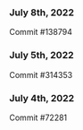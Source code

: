### July 8th, 2022

Commit #138794

### July 5th, 2022

Commit #314353


### July 4th, 2022

Commit #72281

